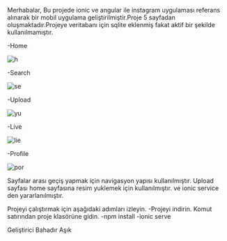 Merhabalar, Bu projede ionic ve angular ile instagram uygulaması referans alınarak bir mobil uygulama geliştirilmiştir.Proje 5 sayfadan oluşmaktadır.Projeye veritabanı için sqlite eklenmiş fakat aktif bir şekilde kullanılmamıştır.

-Home

![h](https://user-images.githubusercontent.com/62606280/105219190-3a220800-5b67-11eb-9bb5-d8b65267be6a.PNG)

-Search

![se](https://user-images.githubusercontent.com/62606280/105219425-83725780-5b67-11eb-878d-c4c75801142d.PNG)

-Upload

![yu](https://user-images.githubusercontent.com/62606280/105219580-abfa5180-5b67-11eb-9548-ed4ea2fc3d75.PNG)

-Live

![lie](https://user-images.githubusercontent.com/62606280/105219703-cf250100-5b67-11eb-846a-25adefba6c2f.PNG)

-Profile

![por](https://user-images.githubusercontent.com/62606280/105219740-dcda8680-5b67-11eb-9b3e-e18a1842e6e4.PNG)

Sayfalar arası geçiş yapmak için navigasyon yapısı kullanılmıştır.
Upload sayfası home sayfasına resim yuklemek için kullanılmıştır. ve ionic service den yararlanılmıştır.

 Projeyi çalıştırmak için aşağıdaki adımları izleyin. 
-Projeyi indirin. Komut satırından proje klasörüne gidin. 
-npm install 
-ionic serve

Geliştirici Bahadır Aşık
